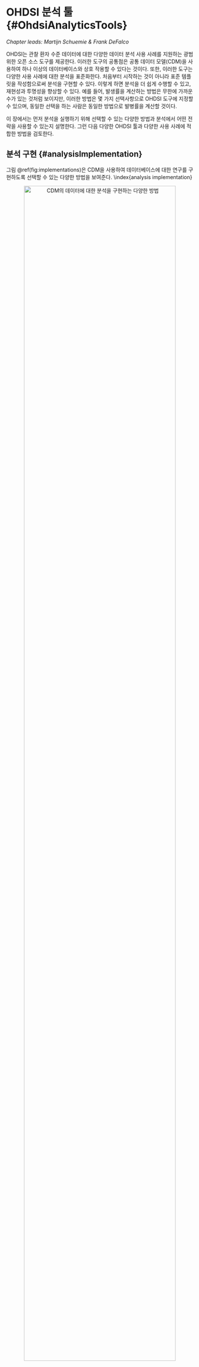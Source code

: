# OHDSI 분석 툴 {#OhdsiAnalyticsTools}

*Chapter leads: Martijn Schuemie & Frank DeFalco*

OHDSI는 관찰 환자 수준 데이터에 대한 다양한 데이터 분석 사용 사례를 지원하는 광범위한 오픈 소스 도구를 제공한다. 이러한 도구의 공통점은 공통 데이터 모델(CDM)을 사용하여 하나 이상의 데이터베이스와 상호 작용할 수 있다는 것이다. 또한, 이러한 도구는 다양한 사용 사례에 대한 분석을 표준화한다. 처음부터 시작하는 것이 아니라 표준 템플릿을 작성함으로써 분석을 구현할 수 있다. 이렇게 하면 분석을 더 쉽게 수행할 수 있고, 재현성과 투명성을 향상할 수 있다. 예를 들어, 발생률을 계산하는 방법은 무한에 가까운 수가 있는 것처럼 보이지만, 이러한 방법은 몇 가지 선택사항으로 OHDSI 도구에 지정할 수 있으며, 동일한 선택을 하는 사람은 동일한 방법으로 발병률을 계산할 것이다.

이 장에서는 먼저 분석을 실행하기 위해 선택할 수 있는 다양한 방법과 분석에서 어떤 전략을 사용할 수 있는지 설명한다. 그런 다음 다양한 OHDSI 툴과 다양한 사용 사례에 적합한 방법을 검토한다.

## 분석 구현 {#analysisImplementation}

그림 \@ref(fig:implementations)은 CDM을 사용하여 데이터베이스에 대한 연구를 구현하도록 선택할 수 있는 다양한 방법을 보여준다. \index{analysis implementation}

<div class="figure" style="text-align: center">
<img src="images/OhdsiAnalyticsTools/implementations.png" alt="CDM의 데이터에 대한 분석을 구현하는 다양한 방법" width="90%" />
<p class="caption">(\#fig:implementations)CDM의 데이터에 대한 분석을 구현하는 다양한 방법</p>
</div>

연구를 이행하는 데는 세 가지 주요 접근법이 있다. 첫 번째는 OHDSI가 제공해야 하는 도구를 사용하지 않는 사용자 정의 코드를 작성하는 것이다. R, SAS 또는 다른 언어로 de-novo 분석을 사용할 수 있다. 이는 최대의 유연성을 제공하며, 특정 분석이 우리의 툴에 의해 뒷받침되지 않는 경우 사실상 유일한 선택사항이 될 수 있다. 그러나 이러한 경로에는 많은 기술적 스킬과 시간, 노력이 필요하며, 분석이 복잡성이 증가함에 따라 코드의 오류를 피하기 어려워진다.

두 번째 접근방식은 R의 분석 개발과 [OHDSI Methods Library](https://ohdsi.github.io/MethodsLibrary/)의 패키지 사용을 포함한다. 최소한 \@ref(SqlAndR)장에 설명된 [SqlRender](https://ohdsi.github.io/SqlRender/) 및 [DatabaseConnector](https://ohdsi.github.io/DatabaseConnector/) 패키지를 사용하여 PostgreSQL, SQL Server, 그리고 Oracle과 같은 다양한 데이터베이스 플랫폼에서 동일한 코드를 실행할 수 있다. [CohortMethod](https://ohdsi.github.io/CohortMethod/)와 [PatientLevelPrediction](https://ohdsi.github.io/PatientLevelPrediction/)과 같은 다른 패키지는 자신의 코드로 호출할 수 있는 CDM에 대한 고급 분석을 위한 R 기능을 제공한다. 이것은 여전히 많은 기술적 전문지식이 필요하지만, Methods Library의 검증된 구성요소를 다시 사용함으로써 우리는 완전한 사용자 정의 코드를 사용할 때보다 더 효율적이고 오류가 덜 발생할 수 있다.

세 번째 접근법은 프로그래머가 아닌 사람들이 다양한 분석을 효율적으로 수행할 수 있도록 해주는 웹 기반 툴인 우리의 대화형 분석 플랫폼 [ATLAS](https://github.com/OHDSI/Atlas/wiki)에 의존한다. ATLAS는 Method Libraries를 사용하지만, 분석을 설계하기 위한 간단한 그래픽 인터페이스를 제공하며 많은 경우 분석을 실행하는 데 필요한 R 코드를 생성한다. 그러나 ATLAS는 Methods Library에서 사용할 수 있는 모든 옵션을 지원하지 않는다. 대부분의 연구가 ATLAS를 통해 수행될 수 있을 것으로 예상되지만, 일부 연구는 두 번째 접근방식이 제공하는 유연성을 요구할 수 있다.

ATLAS와 Methods Library는 독립적이지 않다. ATLAS에서 호출할 수 있는 더 복잡한 분석 중 일부는 Methods Library의 패키지에 대한 호출을 통해 실행된다. 마찬가지로 Methods Library에 사용되는 코호트는 ATLAS에서 설계되는 경우가 많다.



## 분석 전략

사용자 정의 코드를 사용하거나 Methods Library의 표준 분석 코드를 사용하여 CDM에 대한 분석을 구현하는 것 외에도, 그러한 분석 기법을 사용하여 근거를 생성하는 데에는 여러 가지 전략이 있다. 그림 \@ref(fig:strategies)는 OHDSI에 채택된 세 가지 전략을 강조한다.

<div class="figure" style="text-align: center">
<img src="images/OhdsiAnalyticsTools/strategies.png" alt="(임상적) 질문에 대한 근거를 생성하기 위한 전략" width="90%" />
<p class="caption">(\#fig:strategies)(임상적) 질문에 대한 근거를 생성하기 위한 전략</p>
</div>

첫 번째 전략은 모든 분석을 하나의 개별적인 연구로 본다. 분석은 프로토콜에 미리 지정되어야 하고, 코드로 구현되어야 하며, 데이터에 대해 실행되어야 하며, 그 후에 결과를 컴파일하고 해석할 수 있어야 한다. 모든 질문에 대해 모든 단계를 반복해야 한다. 그러한 분석의 예로는 phenytoin과 비교하여 levetiracetam과 관련된 혈관부종(angioedema)의 위험에 대한 OHDSI 연구가 있다. [@duke_2017] 이 연구에서, 프로토콜이 처음으로 작성되었고, OHDSI Methods Library를 이용한 분석 코드가 OHDSI 네트워크를 통해 개발되어 실행되었으며, 결과를 편집하여 저널 간행물에 배포하였다.

두 번째 전략은 사용자가 특정 종류의 질문에 실시간으로 또는 거의 실시간으로 답할 수 있는 애플리케이션을 개발한다. 애플리케이션이 개발되면 사용자는 상호 작용적으로 쿼리를 정의하고 제출하고 결과를 볼 수 있다. 이 전략의 예로는 ATLAS의 코호트 정의 및 생성 도구가 있다. 이 도구는 사용자가 다양한 복잡성에 대한 코호트 정의를 지정하고, 다양한 포함 및 제외 기준을 충족하는 사용자 수를 확인하기 위해 데이터베이스에 대한 정의를 실행할 수 있도록 한다.

세 번째 전략은 비슷하게 질문의 종류에 초점을 맞추지만, 그다음 클래스 내의 질문에 대한 모든 근거를 남김없이 생성하려고 시도한다. 사용자는 다양한 인터페이스를 통해 필요에 따라 근거를 탐색할 수 있다. 한 예로 우울증 치료의 영향에 대한 OHDSI 연구가 있다. [@schuemie_2018b] 이 연구에서 모든 우울증 치료는 4개의 큰 관찰 데이터베이스에서 관심 있는 큰 결과 집합에 대해 비교된다. 광범위한 연구 진단과 함께 경험적으로 보정된 위험 비율 17,718을 포함한 전체 결과는 대화형 웹 앱에서 이용할 수 있다. [^systematicEvidenceUrl]

[^systematicEvidenceUrl]: http://data.ohdsi.org/SystematicEvidence/



## ATLAS

ATLAS는 CDM 형식으로 표준화된 환자 수준 관측 데이터에 대한 분석의 설계와 실행을 촉진하는 OHDSI 커뮤니티에서 개발한 무료 웹 기반 툴이다. ATLAS는 OHDSI WebAPI와 함께 웹 애플리케이션으로 배포되며 일반적으로 Apache Tomcat에서 호스팅된다. 실시간 분석을 수행하려면 CDM에 있는 환자 수준 데이터에 액세스해야 하므로 일반적으로 조직의 방화벽 뒤에 설치된다. 그러나 공용 ATLAS[^atlasUrl]도 있으며, 이 ATLAS 인스턴스는 몇 개의 소규모 시뮬레이션 데이터 세트에만 액세스할 수 있지만, 여전히 테스트와 훈련을 포함한 여러 용도로 사용할 수 있다. ATLAS의 공개 인스턴스를 사용하여 효과 추정 또는 예측 연구를 완전히 정의하고, 연구를 실행하기 위한 R 코드를 자동으로 생성할 수도 있다. 이 코드는 ATLAS와 WebAPI를 설치할 필요 없이 사용 가능한 CDM이 있는 모든 환경에서 실행될 수 있다. \index{ATLAS}

[^atlasUrl]: http://www.ohdsi.org/web/atlas


<div class="figure" style="text-align: center">
<img src="images/OhdsiAnalyticsTools/atlas.png" alt="ATLAS 사용자 인터페이스" width="100%" />
<p class="caption">(\#fig:atlas)ATLAS 사용자 인터페이스</p>
</div>

ATLAS 스크린샷은 그림 \@ref(fig:atlas)에 제공된다. 왼쪽에는 ATLAS에서 제공하는 다양한 기능을 보여주는 내비게이션 바가 있다:



Data Sources \index{ATLAS!Data Sources} \index{Achilles|see {ATLAS!data sources}}
: 데이터 원본(Data sources)은 Atlas 플랫폼 내에서 구성한 각 데이터 원본에 대해 기술적이고 표준화된 보고 기능을 제공한다. 이 기능은 대규모 분석 전략을 사용한다. 모든 서술은 사전에 계산된 것이다. 데이터 출처는 \@ref(Characterization)장에서 논한다.

Vocabulary Search \index{ATLAS!vocabulary search} 
: Atlas는 OMOP 표준화된 어휘를 검색하고 탐색하여 그러한 어휘 안에 존재하는 개념과 데이터 소스에 대한 표준화된 분석에서 그러한 개념을 적용하는 방법을 이해할 수 있는 능력을 제공한다. 이 특성은 \@ref(StandardizedVocabularies)장에서 논한다.

Concept Sets \index{ATLAS!concept sets}
: 개념 집합은 표준화된 분석에서 사용할 개념 집합을 식별하는 데 사용할 수 있는 논리 표현식의 집합을 만들 수 있는 능력을 제공한다. 개념 집합은 단순한 코드나 값 리스트보다 더 정교하게 만들어 준다. 개념 집합은 사용자가 어휘 계층에 관련 개념을 포함하거나 배제하는 것에 관심이 있다는 것을 명시할 수 있도록 하는 논리적 지표와 함께 표준화된 어휘에서 나온 여러 개념으로 구성되어 있다. 어휘를 검색하고, 개념 집합을 식별하며, 개념 집합을 해결하기 위해 사용할 논리를 명시하는 것은 분석 계획에 자주 사용되는 모호한 의학 언어를 정의하는 강력한 메커니즘을 제공한다. 이러한 개념 집합은 ATLAS 내에 저장한 다음 코호트 정의 또는 분석 규격의 일부로 분석 내내 사용할 수 있다.

Cohort Definitions \index{ATLAS!cohort definitions}
: 코호트 정의는 일정 기간 동안 하나 이상의 기준을 충족하는 일련의 사람들을 구성할 수 있는 능력이며, 이러한 코호트는 이후 모든 분석에 대한 입력의 기초가 될 수 있다. 이 특성은 \@ref(Cohorts)장에서 논한다.

Characterizations \index{ATLAS!cohort characterization}
: 특성은 당신이 정의한 하나 이상의 코호트를 보고 그 환자군에 대한 특성을 요약할 수 있는 분석 능력이다. 이 기능은 실시간 쿼리 전략을 사용하며, \@ref(Characterization)장에서 논한다.

Cohort Pathways \index{ATLAS!cohort pathways}
: 코호트 경로(Cohort pathways)는 하나 이상의 인구 내에서 발생하는 임상 사건의 순서를 살펴볼 수 있는 분석 툴이다. 이 기능은 실시간 쿼리 전략을 사용하며, \@ref(Characterization)장에서 논한다.

Incidence Rates \index{ATLAS!incidence rates}
: 발생률은 관심 대상 인구 내에서 예후의 발생률을 추정할 수 있는 도구다. 이 기능은 실시간 쿼리 전략을 사용하며, \@ref(Characterization)장에서 논한다.

Profiles \index{ATLAS!profiles}
: 프로필은 개별 환자에 대해 종적 관찰 데이터를 탐색하여 특정 개인 내에서 일어나는 일을 요약할 수 있는 도구다. 이 기능은 실시간 쿼리 전략을 사용한다.

Population Level Estimation \index{ATLAS!population level estimation}
: 추정은 비교 코호트 설계를 사용하여 인구 수준 효과 추정 연구를 정의할 수 있는 능력이며, 여기서 하나 이상의 대상과 비교기 코호트 간의 비교를 통해 일련의 결과에 대해 탐색할 수 있다. 이 특징은 코딩이 필요하지 않으므로 실시간 쿼리 전략을 구현한다고 말할 수 있으며, \@ref(PopulationLevelEstimation)장에서 논의한다.

Patient Level Prediction \index{ATLAS!patient level prediction}
: 예측은 주어진 목표 노출 내에서 결과를 예측할 수 있는 환자 수준 예측 분석을 수행하기 위해 기계 학습 알고리즘을 적용할 수 있는 기능이다. 이 특성은 코딩이 필요하지 않음으로 실시간 쿼리 전략을 구현한다고 할 수 있으며, \@ref(PatientLevelPrediction)장에서 논한다.

Jobs \index{ATLAS!jobs}
: WebAPI를 통해 실행 중인 프로세스의 상태를 탐색하려면 작업 메뉴 항목을 선택하십시오. 작업은 종종 코호트 특성 보고서를 생성하거나 컴퓨팅 코호트 특성화 보고서를 생성하는 것과 같은 장기 실행 과정이다.

Configuration \index{ATLAS!configuration}
: 소스 구성 섹션에 구성된 데이터 소스를 검토하려면 구성 메뉴 항목을 선택하십시오.

Feedback \index{ATLAS!feedback}
: 피드백 링크는 Atlas의 이슈 로그로 이동 시켜 새로운 이슈를 기록하거나 기존 이슈를 검색할 수 있도록 해준다. 새로운 기능이나 개선사항에 대한 아이디어가 있다면, 이것은 개발 커뮤니티에 대한 참고 사항이기도 하다.



### 보안

ATLAS와 WebAPI는 전체 플랫폼 내의 기능 또는 데이터 소스에 대한 액세스를 제어하기 위한 세분화된 보안 모델을 제공한다. 이 보안 시스템은 Apache Shiro 라이브러리를 활용하여 구축된다. 보안 시스템에 대한 추가 정보는 온라인 WebAPI 보안 위키에서 찾을 수 있다. [^webApiSecurityWikiUrl] \index{ATLAS!security}

[^webApiSecurityWikiUrl]: https://github.com/OHDSI/WebAPI/wiki/Security-Configuration



### 설명서

ATLAS에 대한 설명서는 ATLAS GitHub repository wiki.[^atlasRepoWikiUrl] 이 위키에는 온라인 비디오 튜토리얼에 대한 링크뿐만 아니라 다양한 애플리케이션 기능에 대한 정보가 포함되어 있다. \index{ATLAS!documentation}

[^atlasRepoWikiUrl]: https://github.com/OHDSI/ATLAS/wiki 



### 설치 방법

ATLAS 설치는 OHDSI WebAPI와 함께 수행된다. 각 구성 요소의 설치 가이드는 ATLAS GitHub 저장소 설정 가이드[^atlasSetupGuideUrl] 및 WebAPI GitHub 저장소 설치 가이드[^webApiInstallationGuideUrl]에서 찾아볼 수 있다. \index{ATLAS!installation}

[^atlasSetupGuideUrl]: https://github.com/OHDSI/Atlas/wiki/Atlas-Setup-Guide
[^webApiInstallationGuideUrl]: https://github.com/OHDSI/WebAPI/wiki/WebAPI-Installation-Guide




## Methods Library

The [OHDSI Methods Library](https://ohdsi.github.io/MethodsLibrary/)는 그림 \@ref(fig:methodsLibrary)에 표시된 오픈 소스 R 패키지의 모음이다. \index{methods library}

<div class="figure" style="text-align: center">
<img src="images/OhdsiAnalyticsTools/methodsLibrary.png" alt="The OHDSI Methods Library의 패키지" width="100%" />
<p class="caption">(\#fig:methodsLibrary)The OHDSI Methods Library의 패키지</p>
</div>

패키지는 완전한 관찰 연구를 수행하기 위해 함께 사용할 수 있는 R 기능을 제공하며, CDM의 데이터에서 시작하여 결과 추정치와 이를 뒷받침하는 통계, 수치 및 표를 제공한다. 패키지는 CDM의 관측 데이터와 직접 상호작용하며, 단순히 \@ref(SqlAndR)장에서 설명한 대로 완전한 사용자 정의 분석에 대한 플랫폼 간 호환성을 제공하는 데 사용하거나, 인구 특성화를 위한 고급 표준화 분석(\@ref(Characterization)장 참조), 인구 수준 효과 추정(\@ref(PopulationLevelEstimation)장 참조) 및 환자 수준 예측(\@ref(PatientLevelPrediction)장 참조)을 제공할 수 있다. The Methods Library는 (이전 또는 진행 중인 연구에서 학습한) 투명성, 재현성, 그뿐만 아니라 “특정 맥락에서 methods의 작동 특성(operating characteristics) 측정” 및 이어지는 “methods로부터 생성된 측정치의 경험적 교정(empirical calibration)”과 같은 관찰 데이터 및 관찰 연구 설계의 사용을 위한 모범 사례를 지원한다.

Method Library는 이미 발표된 많은 임상 연구 [@boland_2017; @duke_2017; @ramcharran_2017; @weinstein_2017; @wang_2017; @ryan_2017; @ryan_2018; @vashisht_2018; @yuan_2018; @johnston_2019]와 방법론 연구에 사용되어 왔다. [@schuemie_2014; @schuemie_2016; @reps2018; @tian_2018; @schuemie_2018; @schuemie_2018b; @reps_2019] The Methods Library에서 방법 구현의 타당성은 \@ref(SoftwareValidity)장에 설명되어 있다.



### 대규모 분석 지원

모든 패키지에 통합된 한 가지 주요 특징은 많은 분석을 효율적으로 실행할 수 있는 능력이다. 예를 들어 인구 수준 추정을 수행할 때 CohortMethod 패키지는 다양한 분석 설정을 사용하여 많은 노출(exposure) 및 결과(outcome)에 대한 효과 크기 추정치(effect-size estimates)를 계산할 수 있도록 하며, 패키지는 필요한 모든 중간 및 최종 데이터 세트를 계산하는 최적의 방법을 자동으로 선택한다. “공변량 추출(extraction of covariates)”이나 하나의 대상 비교기 쌍(target-comparator pair)과 복수의 결과에 사용되는 “성향 모델 장착(fitting a propensity model)”과 같이 재사용할 수 있는 단계는 한 번만 실행된다. 가능한 경우 계산 자원의 사용을 극대화하기 위해 연산은 병행으로 수행될 것이다.

이러한 계산 효율은 대규모 분석을 가능하게 하여 한꺼번에 많은 질문에 답할 수 있으며, 또한 제어 가설(예를 들어, 음성 제어(negative controls)을 포함해 우리 방법의 작동 특성(operating characteristics)을 측정하고 \@ref(MethodValidity)장에 기술된 경험적 교정(empirical calibration)을 수행하는 데 필수적이다. \index{control hypotheses}



### 빅데이터 지원 {#BigDataSupport}

The Methods Library는 또한 매우 큰 데이터베이스에 대해 실행하고 대량의 데이터를 포함하는 계산을 수행할 수 있도록 설계되었다. 이는 다음과 같은 세 가지 방법으로 달성되었다:

1. 대부분의 데이터 조작은 데이터베이스 서버에서 수행된다. 분석은 일반적으로 데이터베이스에 있는 전체 데이터의 극히 일부만 필요로 하며 Methods Library는 SqlRender 및 DatabaseConnector 패키지를 통해 서버에서 고급 작업을 수행하여 관련 데이터를 사전 처리하고 추출할 수 있도록 한다.
2. 대용량 로컬 데이터 객체는 메모리 효율적인 방식으로 저장된다. 로컬 시스템으로 다운로드되는 데이터의 경우 Method Library는 [ff](https://cran.r-project.org/web/packages/ff) 패키지를 사용하여 대용량 데이터 객체를 저장하고 작업한다. 이것은 우리가 메모리를 직접적으로 사용하는 것보다 훨씬 더 큰 데이터로 작업할 수 있게 해준다.
3. 필요한 곳에 고성능 컴퓨팅을 적용한다. 예를 들어, [Cyclops](https://ohdsi.github.io/Cyclops/) 패키지는 Methods Library 전체에서 대량의 변수, 관측치로 인해 달리 방법이 없는 경우 대규모 회귀를 수행하기 위해 사용되는 매우 효율적인 회귀 엔진을 구현한다.



### 문서화

R은 패키지를 문서화하는 표준화된 방법을 제공한다. 각 패키지에는 패키지에 포함된 모든 기능과 데이터 세트를 문서화하는 *패키지 설명서*가 있다. 모든 패키지 매뉴얼은 the Methods Library 웹 사이트[^methodsLibraryUrl]를 통해 온라인으로, 패키지 GitHub 저장소를 통해 사용할 수 있으며 CRAN을 통해 사용할 수 있는 패키지의 경우 CRAN에서 찾을 수 있다. 또한, R 내에서 물음표를 사용하여 패키지 설명서를 참조할 수 있다. 예를 들어 DatabaseConnector 패키지를 로드한 후 `?connect` 명령을 입력하면 "연결(connect)" 기능에 대한 문서가 나타난다.

[^methodsLibraryUrl]: https://ohdsi.github.io/MethodsLibrary

패키지 설명서 외에도 많은 패키지가 *vignette*를 제공한다. Vignettes는 특정 작업을 수행하기 위해 어떻게 패키지를 사용할 수 있는지 설명하는 긴 형식의 문서다. 예를 들어, 하나의 vignette[^vignetteUrl]은 CohortMethod 패키지를 사용하여 여러 가지 분석을 효율적으로 수행하는 방법을 설명한다. 또한 Vignettes는 Methods Library 웹 사이트, 패키지 GitHub 저장소를 통해 찾을 수 있으며, CRAN을 통해 이용할 수 있는 패키지의 경우 CRAN에서 찾을 수 있다. Vignettes는 the Methods Library 웹 사이트를 통해 온라인으로, 패키지 GitHub 저장소를 통해 사용할 수 있으며 CRAN을 통해 사용할 수 있는 패키지의 경우 CRAN에서 찾을 수 있다. \index{vignette}

[^vignetteUrl]: https://ohdsi.github.io/CohortMethod/articles/MultipleAnalyses.html




###  시스템 요구 사항

시스템 요구 사항을 논의할 때 두 가지 컴퓨팅 환경이 적합하다: 데이터베이스 서버 및 분석 워크스테이션  \index{system requirements}

데이터베이스 서버는 관찰 의료 데이터를 CDM 형식으로 보관해야 한다. Method Library는 전통적인 데이터베이스 시스템 (PostgreSQL, Microsoft SQL Server, 그리고 Oracle), 병렬 데이터 웨어하우스 (Microsoft APS, IBM Netezza, 그리고 Amazon RedShift) 및 빅데이터 플랫폼 (Impala를 통한 Hadoop, 그리고 Google BigQuery) 을 포함한 광범위한 데이터베이스 관리 시스템을 지원한다.

분석 워크스테이션은 Methods Library가 설치되고 실행되는 곳이다. 이것은 누군가의 랩톱과 같은 로컬 시스템이나 RStudio Server를 실행하는 원격 서버일 수 있다. 모든 경우에, R은 RStudio와 함께 설치되어야 한다. Methods Library는 또한 Java를 설치할 것을 요구한다. 또한 분석 워크스테이션은 데이터베이스 서버에 연결할 수 있어야 하며, 특히 이들 사이의 방화벽은 데이터베이스 서버 액세스 포트를 워크스테이션에 개방해야 한다. 일부 분석은 계산 집약적일 수 있으므로 여러 개의 처리 코어와 충분한 메모리를 갖는 것이 분석 속도를 높이는 데 도움이 될 수 있다. 적어도 4개의 코어와 16GB의 메모리를 가질 것을 추천한다.



### 설치 방법 {#installR}

다음은 OHDSI R 패키지를 실행하는 데 필요한 환경을 설치하는 단계다. 다음 네 가지를 설치해야 한다: \index{R!installation}

1. **R**은 통계 컴퓨팅 환경이다. 그것은 주로 명령어 인터페이스인 기본 사용자 인터페이스와 함께 제공된다.
2. **RTools**는 Windows에서 소스로부터 R 패키지를 만드는 데 필요한 프로그램들의 모음이다.
3. **RStudio**는 R을 사용하기 쉽게 하는 통합 개발 환경 (IDE, Integrated Development Environment) 이다. 여기에는 코드 편집기, 디버깅 및 시각화 도구가 포함되어 있다. 좋은 R 경험을 얻기 위해 그것을 사용하라.
4. **Java**는 OHDSI R 패키지의 일부 구성 요소 (예를 들어, 데이터베이스에 연결하는 데 필요한 구성 요소) 를 실행하는 데 필요한 컴퓨팅 환경이다.

아래에서는 Windows 환경에 이러한 각 항목을 설치하는 방법에 대해 설명한다.

\BeginKnitrBlock{rmdimportant}<div class="rmdimportant">윈도우즈에서 R과 Java는 모두 32-bit 및 64-bit 아키텍처로 제공된다. 두 아키텍처에 R을 설치하는 경우, **반드시** 두 아키텍처에 모두 Java를 설치해야 한다. R의 64-bit 버전만 설치하는 것을 추천한다.</div>\EndKnitrBlock{rmdimportant}




#### R 설치하기 {-}

1. [https://cran.r-project.org/](https://cran.r-project.org/)으로 이동하여, "Download R for Windows"를 클릭한 다음 "base"를 클릭한 다음 그림 \@ref(fig:downloadR)에 표시된 다운로드 링크를 클릭하십시오.

<div class="figure" style="text-align: center">
<img src="images/OhdsiAnalyticsTools/downloadR.png" alt="CRAN으로부터 R 다운로드" width="100%" />
<p class="caption">(\#fig:downloadR)CRAN으로부터 R 다운로드</p>
</div>

2. 다운로드가 완료된 후 설치 프로그램을 실행하십시오. 다음 두 가지 예외를 제외하고 모든 곳에서 기본 옵션을 사용하십시오. 첫째, 프로그램 파일에 설치하지 않는 것이 좋다. 대신 R을 그림 \@ref(fig:rDestination)과 같이 C 드라이브의 하위 폴더로 만드십시오. 둘째, R과 Java 간의 아키텍처 차이로 인한 문제를 방지하려면 그림 \@ref(fig:no32Bits)과 같이 32-bit 아키텍처를 비활성화하십시오.

<div class="figure" style="text-align: center">
<img src="images/OhdsiAnalyticsTools/rDestination.png" alt="R의 대상 폴더를 설정하시오." width="80%" />
<p class="caption">(\#fig:rDestination)R의 대상 폴더를 설정하시오.</p>
</div>

<div class="figure" style="text-align: center">
<img src="images/OhdsiAnalyticsTools/no32Bits.png" alt="32-bit 버전의 R을 사용하지 않도록 설정" width="80%" />
<p class="caption">(\#fig:no32Bits)32-bit 버전의 R을 사용하지 않도록 설정</p>
</div>

완료되면 시작 메뉴에서 R을 선택할 수 있어야 한다.



#### RTools 설치하기 {-}

1. [https://cran.r-project.org/](https://cran.r-project.org/),으로 이동하여 "Windows용 R 다운로드"를 클릭한 다음 "Rtools"를 클릭하고 다운로드할 최신 버전의 RTools를 선택하십시오. 

2. 다운로드가 완료된 후 설치 프로그램을 실행하십시오. 어디에서나 기본 옵션을 선택하십시오.



#### RStudio 설치하기 {-}

1. [https://www.rstudio.com/](https://www.rstudio.com/)으로 이동하여, "Download RStudio"을 선택 (또는 "RStudio"에서 "Download" 버튼을 선택) 하고, 무료 버전을 선택한 후, 그림 \@ref(fig:downloadRStudio)과 같이 Windows용 설치 프로그램을 다운로드하십시오.

<div class="figure" style="text-align: center">
<img src="images/OhdsiAnalyticsTools/downloadRStudio.png" alt="RStudio 다운로드" width="100%" />
<p class="caption">(\#fig:downloadRStudio)RStudio 다운로드</p>
</div>

2. 다운로드한 후, 설치 관리자를 시작하고, 모든 곳에서 기본 옵션을 선택하십시오.




#### Java 설치하기 {-}

1. [https://java.com/en/download/manual.jsp](https://java.com/en/download/manual.jsp)으로 이동하여, 그림 \@ref(fig:downloadJava)와 같이 Windows 64-bit installer를 선택하십시오. 32-bit 버전의 R도 설치한 경우 *반드시* 다른 32-bit 버전의 Java도 설치해야 한다.

<div class="figure" style="text-align: center">
<img src="images/OhdsiAnalyticsTools/downloadJava.png" alt="Java 다운로드" width="100%" />
<p class="caption">(\#fig:downloadJava)Java 다운로드</p>
</div>

2. 다운로드한 후 설치 프로그램을 실행하십시오.



#### 설치 검수하기 {-}

이제 시작할 준비를 해야 하지만, 그 전에 확실히 해야 한다. RStudio를 시작하고 및 아래의 내용을 입력하자.



```r
install.packages("SqlRender")
library(SqlRender)
translate("SELECT TOP 10 * FROM person;", "postgresql")
```

```
## [1] "SELECT  * FROM person LIMIT 10;"
```

이 기능은 Java를 사용하기 때문에, 만약 모든 것이 잘 된다면, R과 Java가 모두 올바르게 설치되었다는 것을 알 수 있다!

또 다른 테스트는 소스 패키지를 제대로 구축할 수 있는지 확인하는 것이다. 다음 R 코드를 실행하여 OHDSI GitHub 저장소에서 `CohortMethod` 패키지를 설치하십시오:



```r
install.packages("drat")
drat::addRepo("OHDSI")
install.packages("CohortMethod")
```




## 배치 전략

ATLAS 및 Method Library를 포함한 전체 OHDSI 도구 스택을 조직에 배치하는 것은 어려운 작업이다. 의존성 높은 구성 요소들을 많이 고려해야 하고, 설정해야 할 환경이 많다. 이 때문에 두 이니셔티브 (Broadsea와 AWS(Amazon Web Services)) 는 일부 가상화 형태를 이용해 전체 스택을 하나의 패키지로 설치할 수 있는 통합 배치 전략을 개발했다. \index{tools deployment}


### Broadsea

Broadsea[^broadseaUrl]은 Docker 컨테이너 기술을 사용한다. [^dockerUrl] OHDSI 도구는 의존성과 함께 Docker Image라는 단일 휴대용 이진 파일로 패키징된다. 그러면 이 이미지는 Docker 엔진 서비스에서 실행되고, 모든 소프트웨어가 설치되어 실행 준비가 된 가상 시스템(virtual machine)을 생성할 수 있다. Docker 엔진은 마이크로소프트 윈도우, 맥OS, 리눅스를 포함한 대부분의 운영 체제에 사용할 수 있다. Broadsea Docker 이미지에는 Methods Library와 ATLAS를 포함한 주요 OHDSI 도구가 포함되어 있다. \index{tools deployment!Broadsea}

[^broadseaUrl]: https://github.com/OHDSI/Broadsea
[^dockerUrl]: https://www.docker.com/


### Amazon AWS

Amazon은 버튼 클릭 한 번으로 AWS 클라우드 컴퓨팅 환경에서 인스턴스화할 수 있는 두 가지 환경, 즉 OHDSI-in-a-Box[^ohdsiInaBoxUrl]와 OHDSIonAWS.[^ohdsiOnAwsUrl]을 준비했다. \index{tools deployment!Amazon AWS}

OHDSI-in-a-Box is specifically created as a learning environment, and is used in most of the tutorials provided by the OHDSI community. It includes many OHDSI tools, sample data sets, RStudio and other supporting software in a single, low cost Windows virtual machine. A PostgreSQL database is used to store the CDM and also to store the intermediary results from ATLAS. The OMOP CDM data mapping and ETL tools are also included in OHDSI-in-a-Box. The architecture for OHDSI-in-a-Box is depicted in Figure \@ref(fig:ohdsiinaboxDiagram).

OHDSI-in-a-Box는 특별히 학습 환경으로 만들어졌으며, OHDSI 커뮤니티에서 제공하는 대부분의 튜토리얼에 사용된다. 그것은 많은 OHDSI 도구, 샘플 데이터 세트, RStudio 및 기타 지원 소프트웨어를 저렴한 단일 윈도우즈 가상 머신에 포함한다. PostgreSQL 데이터베이스는 CDM을 저장하고 ATLAS의 중간 결과를 저장하는 데 사용된다. OMOP CDM 데이터 매핑과 ETL 툴도 OHDSI-in-a-Box에 포함되어 있다. OHDSI-in-a-Box 아키텍처는 그림 \@ref(fig:ohdsiinaboxDiagram)에 나타나 있다.

[^ohdsiInaBoxUrl]: https://github.com/OHDSI/OHDSI-in-a-Box

<div class="figure" style="text-align: center">
<img src="images/OhdsiAnalyticsTools/OHDSI-in-a-BoxDiagram.png" alt="OHDSI-in-a-Box용 Amazon Web Services 아키텍처" width="100%" />
<p class="caption">(\#fig:ohdsiinaboxDiagram)OHDSI-in-a-Box용 Amazon Web Services 아키텍처</p>
</div>

OHDSIonAWS는 조직이 그들의 데이터 분석을 수행하는 데 사용할 수 있는 엔터프라이즈급, 다중 사용자, 확장 가능하고 내결함성 OHDSI 환경을 위한 참조 아키텍처다. 여기에는 몇 가지 샘플 데이터 세트가 포함되어 있으며 조직의 실제 의료 데이터를 자동으로 적재할 수도 있다. 데이터는 OHDSI 도구에 의해 지원되는 Amazon Redshift 데이터베이스 플랫폼에 배치된다. ATLAS의 중간 결과는 PostgreSQL 데이터베이스에 저장된다. 프런트 엔드에서 사용자는 웹 인터페이스(leveraging RStudio Server)를 통해 ATLAS와 RStudio에 접근할 수 있다. RStudio에는 OHDSI Methods Library가 이미 설치되어 있으며, 데이터베이스에 연결하는 데 사용할 수 있다. OHDSIonAWS를 배포하는 자동화는 오픈 소스로, 조직의 관리 툴과 모범 사례를 포함하도록 사용자 정의할 수 있다. OHDSIonAWS에 대한 아키텍처는 그림 \@ref(fig:ohdsionawsDiagram)에 설명되어 있다.

[^ohdsiOnAwsUrl]: https://github.com/OHDSI/OHDSIonAWS

<div class="figure" style="text-align: center">
<img src="images/OhdsiAnalyticsTools/OHDSIonAWSDiagram.png" alt="OHDSIonAWS를 위한 Amazon Web Services 아카이브" width="100%" />
<p class="caption">(\#fig:ohdsionawsDiagram)OHDSIonAWS를 위한 Amazon Web Services 아카이브</p>
</div>




## 요약

\BeginKnitrBlock{rmdsummary}<div class="rmdsummary">- 다음을 통해 CDM의 데이터에 대한 분석을 수행할 수 있다.
    - 사용자 지정 코드 작성
    - OHDSI Method Library에서 R 패키지를 사용하는 코드 작성
    - 대화형 분석 플랫폼 ATLAS 사용

- OHDSI 툴은 다양한 분석 전략을 사용한다.
    - 단일 연구
    - 실시간 쿼리
    - 대규모 분석

- 대부분의 OHDSI 분석 툴이 다음에 내장되어 있다.
    - 대화형 분석 플랫폼 ATLAS
    - OHDSI Methods Library R 패키지

- OHDSI 툴의 구축을 촉진하는 몇 가지 전략이 존재한다.
</div>\EndKnitrBlock{rmdsummary}


